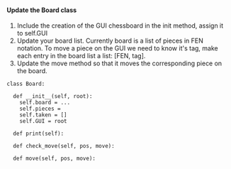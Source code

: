 #### Update the Board class
1. Include the creation of the GUI chessboard in the init method, assign it to self.GUI
2. Update your board list. Currently board is a list of pieces in FEN notation. To move a piece on the GUI we need to know it's tag, make each entry in the board list a list: [FEN, tag].
3. Update the move method so that it moves the corresponding piece on the board.

```
class Board:
  
  def __init__(self, root):
    self.board = ...
    self.pieces = 
    self.taken = []
    self.GUI = root
    
  def print(self):

  def check_move(self, pos, move):
  
  def move(self, pos, move):
  ```
